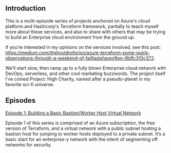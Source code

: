 ## Introduction

This is a multi-episode series of projects anchored on Azure's cloud platform and Hashicorp's Terraform framework, partially to teach myself more about these services, and also to share with others that may be trying to build an Enterprise cloud environment from the ground up.

If you’re interested in my opinions on the services involved, see this post: https://medium.com/@shouldroforion/azure-terraform-some-quick-observations-through-a-weekend-of-failfastshareoften-9bffc310c372.

We’ll start slow, then ramp up to a fully blown Enterprise cloud network with DevOps, serverless, and other cool marketing buzzwords. The project itself I’ve coined Project: High Charity, named after a pseudo-planet in my favorite sci-fi universe.

## Episodes

[Episode 1: Building a Basic Bastion/Worker Host Virtual Network](vnet/README.md)

Episode 1 of this series is comprised of an Azure subscription, the free version of Terraform, and a virtual network with a public subnet hosting a bastion host for jumping to worker hosts deployed to a private subnet. It’s a basic start for an enterprise-y network with the intent of segmenting off networks for security.
